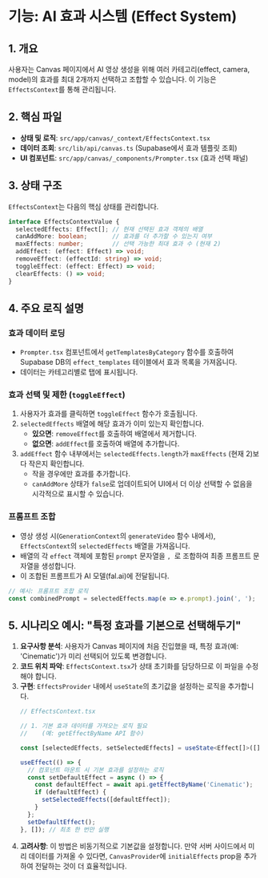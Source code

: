 # 기능: AI 효과 시스템 (Effect System)

## 1. 개요
사용자는 Canvas 페이지에서 AI 영상 생성을 위해 여러 카테고리(effect, camera, model)의 효과를 최대 2개까지 선택하고 조합할 수 있습니다. 이 기능은 `EffectsContext`를 통해 관리됩니다.

## 2. 핵심 파일
- **상태 및 로직**: `src/app/canvas/_context/EffectsContext.tsx`
- **데이터 조회**: `src/lib/api/canvas.ts` (Supabase에서 효과 템플릿 조회)
- **UI 컴포넌트**: `src/app/canvas/_components/Prompter.tsx` (효과 선택 패널)

## 3. 상태 구조
`EffectsContext`는 다음의 핵심 상태를 관리합니다.

```typescript
interface EffectsContextValue {
  selectedEffects: Effect[]; // 현재 선택된 효과 객체의 배열
  canAddMore: boolean;       // 효과를 더 추가할 수 있는지 여부
  maxEffects: number;        // 선택 가능한 최대 효과 수 (현재 2)
  addEffect: (effect: Effect) => void;
  removeEffect: (effectId: string) => void;
  toggleEffect: (effect: Effect) => void;
  clearEffects: () => void;
}
```

## 4. 주요 로직 설명

### 효과 데이터 로딩
- `Prompter.tsx` 컴포넌트에서 `getTemplatesByCategory` 함수를 호출하여 Supabase DB의 `effect_templates` 테이블에서 효과 목록을 가져옵니다.
- 데이터는 카테고리별로 탭에 표시됩니다.

### 효과 선택 및 제한 (`toggleEffect`)
1.  사용자가 효과를 클릭하면 `toggleEffect` 함수가 호출됩니다.
2.  `selectedEffects` 배열에 해당 효과가 이미 있는지 확인합니다.
    -   **있으면**: `removeEffect`를 호출하여 배열에서 제거합니다.
    -   **없으면**: `addEffect`를 호출하여 배열에 추가합니다.
3.  `addEffect` 함수 내부에서는 `selectedEffects.length`가 `maxEffects` (현재 2)보다 작은지 확인합니다.
    -   작을 경우에만 효과를 추가합니다.
    -   `canAddMore` 상태가 `false`로 업데이트되어 UI에서 더 이상 선택할 수 없음을 시각적으로 표시할 수 있습니다.

### 프롬프트 조합
- 영상 생성 시(`GenerationContext`의 `generateVideo` 함수 내에서), `EffectsContext`의 `selectedEffects` 배열을 가져옵니다.
- 배열의 각 `effect` 객체에 포함된 `prompt` 문자열을 `, `로 조합하여 최종 프롬프트 문자열을 생성합니다.
- 이 조합된 프롬프트가 AI 모델(fal.ai)에 전달됩니다.

```typescript
// 예시: 프롬프트 조합 로직
const combinedPrompt = selectedEffects.map(e => e.prompt).join(', ');
```

## 5. 시나리오 예시: "특정 효과를 기본으로 선택해두기"

1.  **요구사항 분석**: 사용자가 Canvas 페이지에 처음 진입했을 때, 특정 효과(예: 'Cinematic')가 미리 선택되어 있도록 변경합니다.
2.  **코드 위치 파악**: `EffectsContext.tsx`가 상태 초기화를 담당하므로 이 파일을 수정해야 합니다.
3.  **구현**: `EffectsProvider` 내에서 `useState`의 초기값을 설정하는 로직을 추가합니다.
    ```typescript
    // EffectsContext.tsx

    // 1. 기본 효과 데이터를 가져오는 로직 필요
    //    (예: getEffectByName API 함수)

    const [selectedEffects, setSelectedEffects] = useState<Effect[]>([]);

    useEffect(() => {
      // 컴포넌트 마운트 시 기본 효과를 설정하는 로직
      const setDefaultEffect = async () => {
        const defaultEffect = await api.getEffectByName('Cinematic');
        if (defaultEffect) {
          setSelectedEffects([defaultEffect]);
        }
      };
      setDefaultEffect();
    }, []); // 최초 한 번만 실행
    ```
4.  **고려사항**: 이 방법은 비동기적으로 기본값을 설정합니다. 만약 서버 사이드에서 미리 데이터를 가져올 수 있다면, `CanvasProvider`에 `initialEffects` prop을 추가하여 전달하는 것이 더 효율적입니다.
